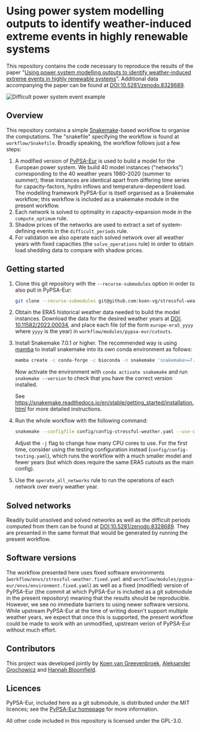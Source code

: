 <!--
SPDX-FileCopyrightText: 2023 Koen van Greevenbroek & Aleksander Grochowicz

SPDX-License-Identifier: CC-BY-4.0
-->

# Using power system modelling outputs to identify weather-induced extreme events in highly renewable systems

This repository contains the code necessary to reproduce the results of the paper "[Using power system modelling outputs to identify weather-induced extreme events in highly renewable systems](https://doi.org/10.1088/1748-9326/ad374a)". Additional data accompanying the paper can be found at [DOI:10.5281/zenodo.8328689](https://doi.org/10.5281/zenodo.8328689).

![Difficult power system event example](./images/event_example.svg)

## Overview

This repository contains a simple [Snakemake](https://snakemake.github.io/)-based workflow to organise the computations. The "snakefile" specifying the workflow is found at `workflow/Snakefile`. Broadly speaking, the workflow follows just a few steps:
1. A modified version of [PyPSA-Eur](https://github.com/PyPSA/pypsa-eur) is used to build a model for the European power system. We build 40 model instances ("networks") corresponding to the 40 weather years 1980-2020 (summer to summer); these instances are identical apart from differing time series for capacity-factors, hydro inflows and temperature-dependent load. The modelling framework PyPSA-Eur is itself organised as a Snakemake workflow; this workflow is included as a snakemake module in the present workflow.
2. Each network is solved to optimality in capacity-expansion mode in the `compute_optimum` rule.
3. Shadow prices of the networks are used to extract a set of system-defining events in the `difficult_periods` rule.
4. For validation we also operate each solved network over all weather years with fixed capacities (the `solve_operations` rule) in order to obtain load shedding data to compare with shadow prices.

## Getting started

1. Clone this git repository with the `--recurse-submodules` option in order to also pull in PyPSA-Eur:
   
   ```sh
   git clone --recurse-submodules git@github.com:koen-vg/stressful-weather.git
   ```
   
2. Obtain the ERA5 historical weather data needed to build the model instances. Download the data for the desired weather years at [DOI: 10.11582/2022.00034](https://www.doi.org/10.11582/2022.00034), and place each file (of the form `europe-era5_yyyy` where `yyyy` is the year) in `workflow/modules/pypsa-eur/cutouts`.

3. Install Snakemake 7.0.1 or higher. The recommended way is using [mamba](https://mamba.readthedocs.io/en/latest/installation.html) to install snakemake into its own conda environment as follows:

   ```sh
   mamba create -c conda-forge -c bioconda -n snakemake 'snakemake>=7.0.1'
   ```

   Now activate the environment with `conda activate snakemake` and run `snakemake --version` to check that you have the correct version installed.

   See https://snakemake.readthedocs.io/en/stable/getting_started/installation.html for more detailed instructions.
   
4. Run the whole workflow with the following command:
   
   ```sh
   snakemake --configfile config/config-stressful-weather.yaml --use-conda -j all -- all_difficult_periods
   ```

   Adjust the `-j` flag to change how many CPU cores to use. For the first time, consider using the testing configuration instead (`config/config-testing.yaml`), which runs the workflow with a much smaller model and fewer years (but which does require the same ERA5 cutouts as the main config).
   
5. Use the `operate_all_networks` rule to run the operations of each network over every weather year.

## Solved networks

Readily build unsolved and solved networks as well as the difficult periods computed from them can be found at [DOI:10.5281/zenodo.8328689](https://doi.org/10.5281/zenodo.8328689).
They are presented in the same format that would be generated by running the present workflow.

## Software versions

The workflow presented here uses fixed software environments (`workflow/envs/stressful-weather.fixed.yaml` and `workflow/modules/pypsa-eur/envs/environment.fixed.yaml`) as well as a fixed (modified) version of PyPSA-Eur (the commit at which PyPSA-Eur is included as a git submodule in the present repository) meaning that the results should be reproducible.
However, we see no immediate barriers to using newer software versions.
While upstream PyPSA-Eur at the time of writing doesn't support multiple weather years, we expect that once this is supported, the present workflow could be made to work with an unmodified, upstream verion of PyPSA-Eur without much effort.

## Contributors

This project was developed jointly by [Koen van Greevenbroek](https://orcid.org/0000-0002-6105-2846), [Aleksander Grochowicz](https://orcid.org/0000-0002-1029-2858) and [Hannah Bloomfield](https://orcid.org/0000-0002-5616-1503).

## Licences

PyPSA-Eur, included here as a git submodule, is distributed under the MIT licences; see the [PyPSA-Eur homepage](https://github.com/PyPSA/pypsa-eur) for more information.

All other code included in this repository is licensed under the GPL-3.0.
